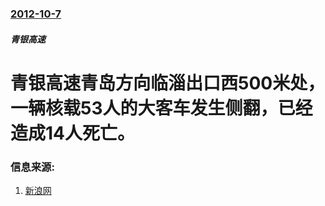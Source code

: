 ### [2012-10-7](/news/2012/10/7/index.md)

##### 青银高速
# 青银高速青岛方向临淄出口西500米处，一辆核载53人的大客车发生侧翻，已经造成14人死亡。




### 信息来源:

1. [新浪网](http://news.sina.com.cn/c/2012-10-07/184825309195.shtml)
